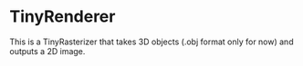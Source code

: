 # TinyRenderer

This is a TinyRasterizer that takes 3D objects (.obj format only for now) and outputs a 2D image. 
